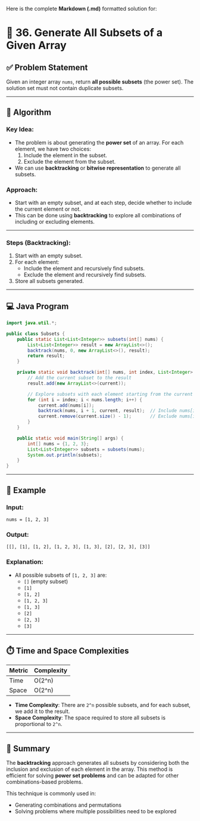Here is the complete **Markdown (.md)** formatted solution for:


# 🔢 36. Generate All Subsets of a Given Array

## ✅ Problem Statement

Given an integer array `nums`, return **all possible subsets** (the power set). The solution set must not contain duplicate subsets.

---

## 🧠 Algorithm

### Key Idea:
- The problem is about generating the **power set** of an array. For each element, we have two choices:
  1. Include the element in the subset.
  2. Exclude the element from the subset.
- We can use **backtracking** or **bitwise representation** to generate all subsets.

### Approach:
- Start with an empty subset, and at each step, decide whether to include the current element or not.
- This can be done using **backtracking** to explore all combinations of including or excluding elements.

---

### Steps (Backtracking):
1. Start with an empty subset.
2. For each element:
   - Include the element and recursively find subsets.
   - Exclude the element and recursively find subsets.
3. Store all subsets generated.

---

## 💻 Java Program

```java
import java.util.*;

public class Subsets {
    public static List<List<Integer>> subsets(int[] nums) {
        List<List<Integer>> result = new ArrayList<>();
        backtrack(nums, 0, new ArrayList<>(), result);
        return result;
    }

    private static void backtrack(int[] nums, int index, List<Integer> current, List<List<Integer>> result) {
        // Add the current subset to the result
        result.add(new ArrayList<>(current));

        // Explore subsets with each element starting from the current index
        for (int i = index; i < nums.length; i++) {
            current.add(nums[i]);
            backtrack(nums, i + 1, current, result);  // Include nums[i]
            current.remove(current.size() - 1);       // Exclude nums[i]
        }
    }

    public static void main(String[] args) {
        int[] nums = {1, 2, 3};
        List<List<Integer>> subsets = subsets(nums);
        System.out.println(subsets);
    }
}
```

---

## 🧪 Example

### Input:
```
nums = [1, 2, 3]
```

### Output:
```
[[], [1], [1, 2], [1, 2, 3], [1, 3], [2], [2, 3], [3]]
```

### Explanation:
- All possible subsets of `[1, 2, 3]` are:
  - `[]` (empty subset)
  - `[1]`
  - `[1, 2]`
  - `[1, 2, 3]`
  - `[1, 3]`
  - `[2]`
  - `[2, 3]`
  - `[3]`

---

## ⏱️ Time and Space Complexities

| Metric              | Complexity         |
|--------------------|--------------------|
| Time               | O(2^n)             |
| Space              | O(2^n)             |

- **Time Complexity**: There are `2^n` possible subsets, and for each subset, we add it to the result.
- **Space Complexity**: The space required to store all subsets is proportional to `2^n`.

---

## 📌 Summary

The **backtracking** approach generates all subsets by considering both the inclusion and exclusion of each element in the array. This method is efficient for solving **power set problems** and can be adapted for other combinations-based problems.

This technique is commonly used in:
- Generating combinations and permutations
- Solving problems where multiple possibilities need to be explored

